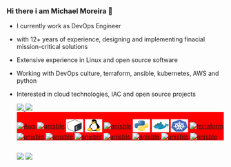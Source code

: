 ### Hi there i am Michael Moreira 👋

- I currently work as DevOps Engineer
  
- with 12+ years of experience, designing and implementing finacial mission-critical solutions
  
- Extensive experience in Linux and open source software
  
- Working with DevOps culture, terraform, ansible, kubernetes, AWS and python
  
- Interested in cloud technologies, IAC and open source projects
  
  <div>
  <a href="https://github.com/michaelmoreira">
  <img height="180em" src="https://github-readme-stats.vercel.app/api?username=michaelmoreira&show_icons=true&theme=light&include_all_commits=true&count_private=true"/>
  <img height="180em" src="https://github-readme-stats.vercel.app/api/top-langs/?username=michaelmoreira&layout=compact&langs_count=7&theme=light"/>
  </div>
  <div style="background-color:red;" style="display: inline_block" color="white"><br>
  <img align="center" alt="Aws" height="30" width="40" src="https://www.vectorlogo.zone/logos/amazon_aws/amazon_aws-icon.svg">
  <img align="center" alt="anisble" height="30" width="30" src="https://www.vectorlogo.zone/logos/google_cloud/google_cloud-icon.svg">
  <img align="center" alt="Bash" height="30" width="40" src="https://github.com/devicons/devicon/blob/master/icons/bash/bash-original.svg">
  <img align="center" alt="Linux" height="30" width="40" src="https://github.com/devicons/devicon/blob/master/icons/linux/linux-original.svg">
  <img align="center" alt="anisble" height="30" width="30" src="https://www.vectorlogo.zone/logos/suse/suse-icon.svg">
  <img align="center" alt="Python" height="30" width="40" src="https://github.com/devicons/devicon/blob/master/icons/python/python-original.svg">
  <img align="center" alt="Docker" height="30" width="40" src="https://github.com/devicons/devicon/blob/master/icons/docker/docker-original.svg">
  <img align="center" alt="K8s" height="30" width="40" src="https://github.com/devicons/devicon/blob/master/icons/kubernetes/kubernetes-plain.svg">
  <img align="center" alt="terraform" height="30" width="30" src="https://www.vectorlogo.zone/logos/terraformio/terraformio-icon.svg">
  <img align="center" alt="anisble" height="30" width="40" src="https://www.vectorlogo.zone/logos/ansible/ansible-icon.svg">
  <img align="center" alt="anisble" height="30" width="40" src="https://www.vectorlogo.zone/logos/github/github-icon.svg">
  <img align="center" alt="anisble" height="30" width="40" src="https://www.vectorlogo.zone/logos/gitlab/gitlab-icon.svg">
  <img align="center" alt="anisble" height="30" width="40" src="https://www.vectorlogo.zone/logos/grafana/grafana-icon.svg">
  <img align="center" alt="anisble" height="30" width="40" src="https://www.vectorlogo.zone/logos/prometheusio/prometheusio-icon.svg">
  <img align="center" alt="anisble" height="30" width="40" src="https://www.vectorlogo.zone/logos/elasticco_kibana/elasticco_kibana-icon.svg">
  <img align="center" alt="anisble" height="30" width="40" src="https://www.vectorlogo.zone/logos/consulio/consulio-icon.svg">
  
  </div>
  
  ##
  
  <div> 
  <a href="https://www.instagram.com/_michaelmoreira/" target="_blank"><img src="https://img.shields.io/badge/-Instagram-%23E4405F?style=for-the-badge&logo=instagram&logoColor=white" target="_blank"></a>
  <a href="https://www.linkedin.com/in/moreiramelo/" target="_blank"><img src="https://img.shields.io/badge/-LinkedIn-%230077B5?style=for-the-badge&logo=linkedin&logoColor=white" target="_blank"></a>
  

</div>
